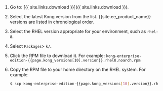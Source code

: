 1. Go to: [{{ site.links.download }}]({{ site.links.download }}).
2. Select the latest Kong version from the list. {{site.ee_product_name}} versions are listed in chronological order.
3. Select the RHEL version appropriate for your environment, such as `rhel-8`.
4. Select `Packages`> `k/`.
5. Click the RPM file to download it.
    For example: `kong-enterprise-edition-{{page.kong_versions[10].version}}.rhel8.noarch.rpm`
6. Copy the RPM file to your home directory on the RHEL system.
For example:

    ```bash
    $ scp kong-enterprise-edition-{{page.kong_versions[10].version}}.rhel8.noarch.rpm <rhel user>@<server>:~
    ```
    